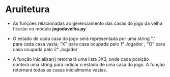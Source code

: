 # Aruitetura

* As funções relacionadas ao gerenciamento das casas do jogo da velha ficarão no módulo **jogodavelha.py**

* O estado de cada casa do jogo será representada por uma string "." para cada casa vazia; "X" para casa ocupada pelo 1° Jogador ; "O" para casa ocupada pelo 2° Jogador

* A função inicializar() retornará uma lista 3X3, onde cada posição conterá uma string para indicar o estado de uma casa do jogo. A função retornará todas as casas inicialmente vazias.